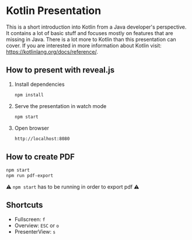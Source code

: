 # Kotlin Presentation

This is a short introduction into Kotlin from a Java developer's perspective. It contains a lot of basic stuff and
focuses mostly on features that are missing in Java. There is a lot more to Kotlin than this presentation can cover.
If you are interested in more information about Kotlin visit: <https://kotlinlang.org/docs/reference/>.

## How to present with reveal.js

1. Install dependencies

   ```sh
   npm install
   ```

2. Serve the presentation in watch mode

   ```sh
   npm start
   ```

3. Open browser

    ```sh
    http://localhost:8080
    ```

## How to create PDF

```sh
npm start
npm run pdf-export
```

⚠️ `npm start` has to be running in order to export pdf ⚠️

## Shortcuts

* Fullscreen: `f`
* Overview: `ESC` or `o`
* PresenterView: `s`
